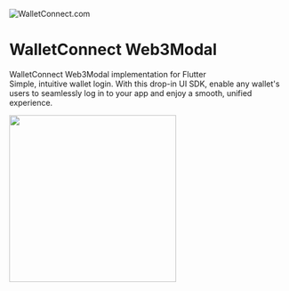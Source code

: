 ![WalletConnect.com](https://web3modal.com/images/hero-banner.png)

# WalletConnect Web3Modal

WalletConnect Web3Modal implementation for Flutter<br />
Simple, intuitive wallet login. With this drop-in UI SDK, enable any wallet's users to seamlessly log in to your app and enjoy a smooth, unified experience.

<img src="https://web3modal.com/images/walletconnect-cloud-badge.png" width="300">
